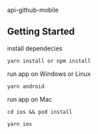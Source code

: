 api-github-mobile

## Getting Started


install dependecies
```
yarn install or npm install
```

run app on Windows or Linux
```
yarn android
```

run app on Mac
```
cd ios && pod install
```

```
yarn ios
```